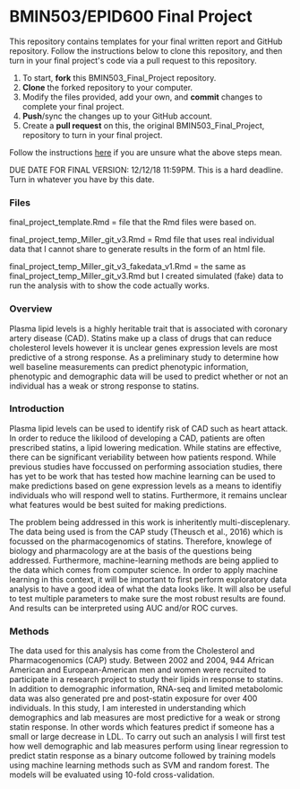 # BMIN503/EPID600 Final Project

This repository contains templates for your final written report and GitHub repository. Follow the instructions below to clone this repository, and then turn in your final project's code via a pull request to this repository.

1. To start, **fork** this BMIN503_Final_Project repository.
1. **Clone** the forked repository to your computer.
1. Modify the files provided, add your own, and **commit** changes to complete your final project.
1. **Push**/sync the changes up to your GitHub account.
1. Create a **pull request** on this, the original BMIN503_Final_Project, repository to turn in your final project.

Follow the instructions [here][forking] if you are unsure what the above steps mean.

DUE DATE FOR FINAL VERSION: 12/12/18 11:59PM. This is a hard deadline. Turn in whatever you have by this date.


<!-- Links -->
[forking]: https://guides.github.com/activities/forking/

### Files
final_project_template.Rmd = file that the Rmd files were based on.

final_project_temp_Miller_git_v3.Rmd = Rmd file that uses real individual data that I cannot share to generate results in the form of an html file. 

final_project_temp_Miller_git_v3_fakedata_v1.Rmd = the same as final_project_temp_Miller_git_v3.Rmd but I created simulated (fake) data to run the analysis with to show the code actually works. 



### Overview
 Plasma lipid levels is a highly heritable trait that is associated with coronary artery disease (CAD). Statins make up a class of drugs that can reduce cholesterol levels however it is unclear genes expression levels are most predictive of a strong response. As a preliminary study to determine how well baseline measurements can predict phenotypic information, phenotypic and demographic data will be used to predict whether or not an individual has a weak or strong response to statins.

### Introduction 

  Plasma lipid levels can be used to identify risk of CAD such as heart attack. In order to reduce the likilood of developing a CAD, patients are often prescribed statins, a lipid lowering medication. While statins are effective, there can be significant veriability between how patients respond. While previous studies have foccussed on performing association studies, there has yet to be work that has tested how machine learning can be used to make predictions based on gene expression levels as a means to identifiy individuals who will respond well to statins. Furthermore, it remains unclear what features would be best suited for making predictions.

  The problem being addressed in this work is inheritently multi-disceplenary. The data being used is from the CAP study (Theusch et al., 2016) which is focussed on the pharmacogenomics of statins. Therefore, knowlege of biology and pharmacology are at the basis of the questions being addressed. Furthermore, machine-learning methods are being applied to the data which comes from computer science. In order to apply machine learning in this context, it will be important to first perform exploratory data analysis to have a good idea of what the data looks like. It will also be useful to test multiple parameters to make sure the most robust results are found. And results can be interpreted using AUC and/or ROC curves.


### Methods

The data used for this analysis has come from the Cholesterol and Pharmacogenomics (CAP) study. Between 2002 and 2004, 944 African American and European-American men and women were recruited to participate in a research project to study their lipids in response to statins. In addition to demographic information, RNA-seq and limited metabolomic data was also generated pre and post-statin exposure for over 400 individuals. In this study, I am interested in understanding which demographics and lab measures are most predictive for a weak or strong statin response. In other words which features predict if someone has a small or large decrease in LDL. To carry out such an analysis I will first test how well demographic and lab measures perform using linear regression to predict statin response as a binary outcome followed by training models using machine learning methods such as SVM and random forest. The models will be evaluated using 10-fold cross-validation. 

